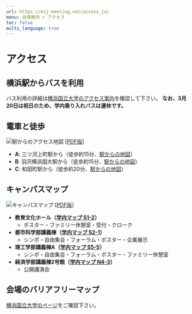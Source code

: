 ```yaml
---
url: https://esj-meeting.net/access_ja/
menu: 会場案内 > アクセス
toc: false
multi_language: true
---
```


# アクセス

## 横浜駅からバスを利用

バス利用の詳細は[横浜国立大学のアクセス案内](https://www.ynu.ac.jp/access/index.html)を確認して下さい。
**なお、3月20日は祝日のため、学内乗り入れバスは運休です。**

## 電車と徒歩

![駅からのアクセス地図](https://esj-meeting.net/wp-content/uploads/2024/02/neighbourhood_map_ja.jpg)
[[PDF版](https://esj-meeting.net/wp-content/uploads/2024/02/neighbourhood_map_ja.pdf)]

* **A**: 三ツ沢上町駅から（徒歩約15分、[駅からの地図](https://www.ynu.ac.jp/access/train_front.html)）
* **B**: 羽沢横浜国大駅から（徒歩約15分、[駅からの地図](https://www.ynu.ac.jp/access/train_hazawa.html)）
* **C**: 和田町駅から（徒歩約20分、[駅からの地図](https://www.ynu.ac.jp/access/train_south.html)）

## キャンパスマップ

![キャンパスマップ](https://esj-meeting.net/wp-content/uploads/2024/02/campus_map_ja.jpg)
[[PDF版](https://esj-meeting.net/wp-content/uploads/2024/02/campus_map_ja.pdf)]

* **教育文化ホール（[学内マップ S1-2](https://www.ynu.ac.jp/access/map_campus.html)）**
    * ポスター・ファミリー休憩室・受付・クローク
* **都市科学部講義棟（[学内マップ S2-1](https://www.ynu.ac.jp/access/map_campus.html)）**
    * シンポ・自由集会・フォーラム・ポスター・企業展示
* **理工学部講義棟A（[学内マップ S5-5](https://www.ynu.ac.jp/access/map_campus.html)）**
    * シンポ・自由集会・フォーラム・ポスター・ファミリー休憩室
* **経済学部講義棟2号館（[学内マップ N4-3](https://www.ynu.ac.jp/access/map_campus.html)）**
    * 公開講演会

## 会場のバリアフリーマップ

[横浜国立大学のページ](https://www.ynu.ac.jp/access/map_barrierfree.html)をご確認下さい。
